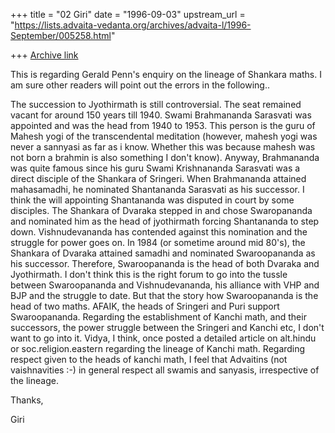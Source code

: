 +++
title = "02 Giri"
date = "1996-09-03"
upstream_url = "https://lists.advaita-vedanta.org/archives/advaita-l/1996-September/005258.html"

+++
[Archive link](https://lists.advaita-vedanta.org/archives/advaita-l/1996-September/005258.html)

This is regarding Gerald Penn's enquiry on the lineage of Shankara maths.
I am sure other readers will point out the errors in the following..

The succession to Jyothirmath is still controversial. The seat remained
vacant for around 150 years till 1940. Swami Brahmananda Sarasvati was
appointed and was the head from 1940 to 1953. This person is the guru of
Mahesh yogi of the transcendental meditation (however, mahesh yogi was
never a sannyasi as far as i know. Whether this was because mahesh was not
born a brahmin is also something I don't know). Anyway, Brahmananda was
quite famous since his guru Swami Krishnananda Sarasvati was a direct
disciple of the Shankara of Sringeri. When Brahmananda attained
mahasamadhi, he nominated Shantananda Sarasvati as his successor. I think
the will appointing Shantananda was disputed in court by some disciples.
        The Shankara of Dvaraka stepped in and chose Swaropananda and
nominated him as the head of jyothirmath forcing Shantananda to step down.
Vishnudevananda has contended against this nomination and the struggle
for power goes on. In 1984 (or sometime around mid 80's), the Shankara
of Dvaraka attained samadhi and nominated Swaroopananda as his successor.
Therefore, Swaroopananda is the head of both Dvaraka and Jyothirmath.
        I don't think this is the right forum to go into the tussle
between Swaroopananda and Vishnudevananda, his alliance with VHP and
BJP and the struggle to date. But that the story how Swaroopananda is the
head of two maths. AFAIK, the heads of Sringeri and Puri support
Swaroopananda.
        Regarding the establishment of Kanchi math, and their successors,
the power struggle between the Sringeri and Kanchi etc, I don't want
to go into it. Vidya, I think, once posted a detailed article on
alt.hindu or soc.religion.eastern regarding the lineage of Kanchi math.
Regarding respect given to the heads of kanchi math, I feel that Advaitins
(not vaishnavities :-) in general respect all swamis and sanyasis,
irrespective of the lineage.

Thanks,

Giri

